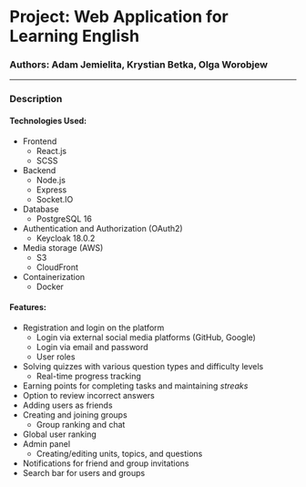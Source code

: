 # Project: Web Application for Learning English
### Authors: Adam Jemielita, Krystian Betka, Olga Worobjew

---------------------------------------------------------------------------------

### Description

#### Technologies Used:
* Frontend 
  * React.js
  * SCSS
* Backend
  * Node.js
  * Express
  * Socket.IO
* Database
  * PostgreSQL 16
* Authentication and Authorization (OAuth2)
  * Keycloak 18.0.2
* Media storage (AWS) 
  * S3
  * CloudFront
* Containerization
  * Docker

#### Features:
* Registration and login on the platform
  * Login via external social media platforms (GitHub, Google)
  * Login via email and password
  * User roles
* Solving quizzes with various question types and difficulty levels
  * Real-time progress tracking
* Earning points for completing tasks and maintaining *streaks*
* Option to review incorrect answers
* Adding users as friends
* Creating and joining groups
  * Group ranking and chat
* Global user ranking
* Admin panel
  * Creating/editing units, topics, and questions
* Notifications for friend and group invitations
* Search bar for users and groups 

